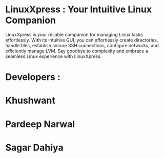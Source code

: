 # LinuxXpress : Your Intuitive Linux Companion

LinuxXpress is your reliable companion for managing Linux tasks effortlessly. With its intuitive GUI, you can effortlessly create directories, handle files, establish secure SSH connections, configure networks, and efficiently manage LVM. Say goodbye to complexity and embrace a seamless Linux experience with LinuxXpress.


# Developers :
# Khushwant 
# Pardeep Narwal
# Sagar Dahiya

